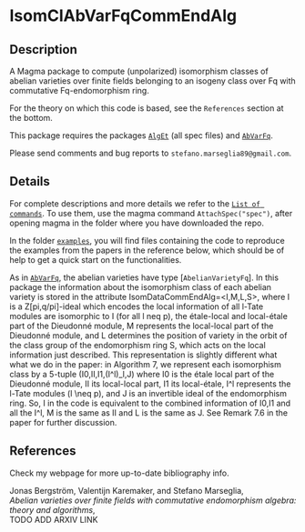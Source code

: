 # IsomClAbVarFqCommEndAlg

Description
--

A Magma package to compute (unpolarized) isomorphism classes of abelian varieties over finite fields belonging to an isogeny class over Fq with commutative Fq-endomorphism ring.

For the theory on which this code is based, see the `References` section at the bottom.

This package requires the packages [`AlgEt`](https://github.com/stmar89/AlgEt) (all spec files) and [`AbVarFq`](https://github.com/stmar89/AbVarFq).

Please send comments and bug reports to `stefano.marseglia89@gmail.com`.

Details
--

For complete descriptions and more details we refer to the [`List of commands`](https://github.com/stmar89/AbVarFq/blob/master/doc/ListOfCommands.md).
To use them, use the magma command `AttachSpec("spec")`, after opening magma in the folder where you have downloaded the repo.

In the folder [`examples`](https://github.com/stmar89/AbVarFq/blob/master/examples), you will find files containing the code to reproduce the examples from the papers in the reference below, which should be of help to get a quick start on the functionalities.

As in [`AbVarFq`](https://github.com/stmar89/AbVarFq), the abelian varieties have type [`AbelianVarietyFq`].
In this package the information about the isomorphism class of each abelian variety is stored in the attribute IsomDataCommEndAlg=<I,M,L,S>, where I is a Z[pi,q/pi]-ideal which encodes the local information of all l-Tate modules are isomorphic to I (for all l neq p), the étale-local and local-étale part of the Dieudonné module, M represents the local-local part of the Dieudonné module, and L determines the position of variety in the orbit of the class group of the endomorphism ring S, which acts on the local information just described.
This representation is slightly different what what we do in the paper: in Algorithm 7, we represent each isomorphism class by a 5-tuple (I0,II,I1,(I^l)_l,J) where I0 is the étale local part of the Dieudonné module, II its local-local part, I1 its local-étale, I^l represents the l-Tate modules (l \neq p), and J is an invertible ideal of the endomorphism ring. So, I in the code is equivalent to the combined information of I0,I1 and all the I^l, M is the same as II and L is the same as J. See Remark 7.6 in the paper for further discussion.


References
--
Check my webpage for more up-to-date bibliography info.

Jonas Bergström, Valentijn Karemaker, and Stefano Marseglia,<br>
*Abelian varieties over finite fields with commutative endomorphism algebra: theory and algorithms*,<br>
TODO ADD ARXIV LINK
